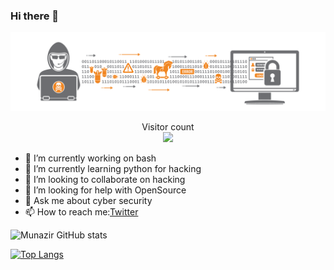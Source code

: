 ### Hi there 👋

<img src="https://github.com/Munazirul/Munazirul/blob/master/hacker-banner-01.png" alt="Hello world">

<p align="center"> 
  Visitor count<br>
  <img src="https://profile-counter.glitch.me/Munazirul/count.svg" />
</p>


<!-- **Munazirul/Munazirul** is a ✨ _special_ ✨ repository because its `README.md` (this file) appears on your GitHub profile.

Here are some ideas to get you started: -->

- 🔭 I’m currently working on bash
- 🌱 I’m currently learning python for hacking
- 👯 I’m looking to collaborate on hacking
- 🤔 I’m looking for help with OpenSource
- 💬 Ask me about cyber security
- 📫 How to reach me:[Twitter](https://twitter.com/munair_4)
<!-- - 😄 Pronouns: ... -->
<!-- - ⚡ Fun fact:  -->

![Munazir GitHub stats](https://github-readme-stats.vercel.app/api?username=Munazirul&show_icons=true&theme=radical)

[![Top Langs](https://github-readme-stats.vercel.app/api/top-langs/?username=Munazirul&layout=compact)](https://github.com/Munazirul/github-readme-stats)
